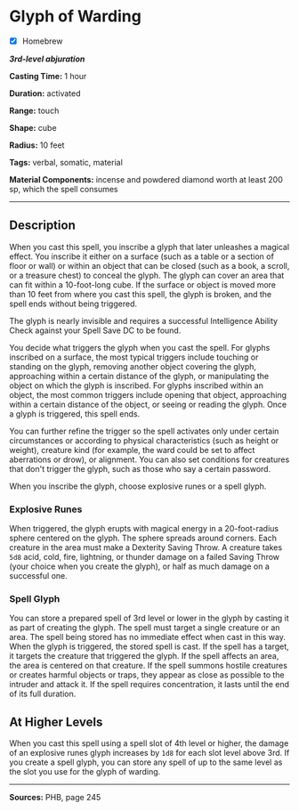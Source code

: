 # Glyph of Warding

- [x] Homebrew

***3rd-level abjuration***

**Casting Time:** 1 hour

**Duration:** activated

**Range:** touch

**Shape:** cube

**Radius:** 10 feet

**Tags:** verbal, somatic, material

**Material Components:** incense and powdered diamond worth at least 200 sp, which the spell consumes

---

## Description
When you cast this spell, you inscribe a glyph that later unleashes a magical effect.
You inscribe it either on a surface (such as a table or a section of floor or wall) or within an object that can be closed (such as a book, a scroll, or a treasure chest) to conceal the glyph.
The glyph can cover an area that can fit within a 10-foot-long cube.
If the surface or object is moved more than 10 feet from where you cast this spell, the glyph is broken, and the spell ends without being triggered.

The glyph is nearly invisible and requires a successful Intelligence Ability Check against your Spell Save DC to be found.

You decide what triggers the glyph when you cast the spell.
For glyphs inscribed on a surface, the most typical triggers include touching or standing on the glyph, removing another object covering the glyph, approaching within a certain distance of the glyph, or manipulating the object on which the glyph is inscribed.
For glyphs inscribed within an object, the most common triggers include opening that object, approaching within a certain distance of the object, or seeing or reading the glyph.
Once a glyph is triggered, this spell ends.

You can further refine the trigger so the spell activates only under certain circumstances or according to physical characteristics (such as height or weight), creature kind (for example, the ward could be set to affect aberrations or drow), or alignment.
You can also set conditions for creatures that don't trigger the glyph, such as those who say a certain password.

When you inscribe the glyph, choose explosive runes or a spell glyph.

### Explosive Runes
When triggered, the glyph erupts with magical energy in a 20-foot-radius sphere centered on the glyph.
The sphere spreads around corners.
Each creature in the area must make a Dexterity Saving Throw.
A creature takes `5d8` acid, cold, fire, lightning, or thunder damage on a failed Saving Throw (your choice when you create the glyph), or half as much damage on a successful one.

### Spell Glyph
You can store a prepared spell of 3rd level or lower in the glyph by casting it as part of creating the glyph.
The spell must target a single creature or an area.
The spell being stored has no immediate effect when cast in this way.
When the glyph is triggered, the stored spell is cast.
If the spell has a target, it targets the creature that triggered the glyph.
If the spell affects an area, the area is centered on that creature.
If the spell summons hostile creatures or creates harmful objects or traps, they appear as close as possible to the intruder and attack it.
If the spell requires concentration, it lasts until the end of its full duration.

## At Higher Levels
When you cast this spell using a spell slot of 4th level or higher, the damage of an explosive runes glyph increases by `1d8` for each slot level above 3rd.
If you create a spell glyph, you can store any spell of up to the same level as the slot you use for the glyph of warding.

---

**Sources:** PHB, page 245
